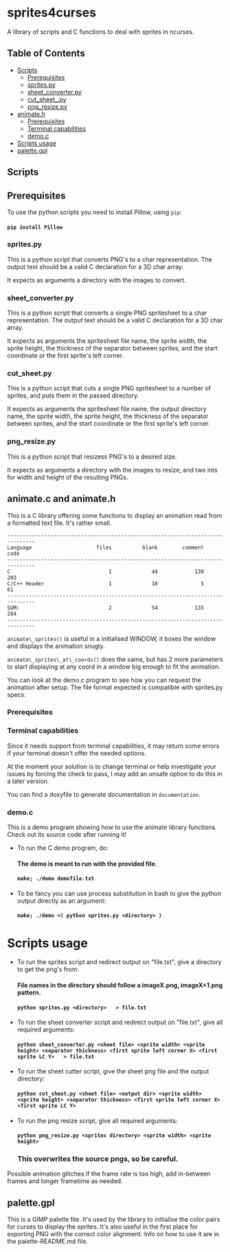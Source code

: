 # sprites4curses

A library of scripts and C functions to deal with sprites in ncurses.

## Table of Contents

+ [Scripts](#scripts)
  + [Prerequisites](#prerequisites_scripts)
  + [sprites.py](#sprites_py)
  + [sheet_converter.py](#sheet_converter_py)
  + [cut_sheet_.py](#cut_sheet_py)
  + [png_resize.py](#png_resize_py)
+ [animate.h](#animate)
  + [Prerequisites](#prerequisites_animate)
  + [Terminal capabilities](#terminal_capabilities)
  + [demo.c](#demo_c)
+ [Scripts usage](#scripts_usage)
+ [palette.gpl](#palette_gpl)

## Scripts <a name = "scripts"></a>

## Prerequisites <a name = "prerequisites_scripts"></a>

To use the python scripts you need to install Pillow, using `pip`:

#### `pip install Pillow`

### sprites.py <a name = "sprites_py"></a>

This is a python script that converts PNG's to a char representation.
The output text should be a valid C declaration for a 3D char array.

It expects as arguments a directory with the images to convert.

### sheet_converter.py <a name = "sheet_converter_py"></a>

This is a python script that converts a single PNG spritesheet to a char representation.
The output text should be a valid C declaration for a 3D char array.

It expects as arguments the spritesheet file name, the sprite width, the sprite height, the thickness of the separator between sprites, and the start coordinate or the first sprite's left corner.

### cut_sheet.py <a name = "cut_sheet_py"></a>

This is a python script that cuts a single PNG spritesheet to a number of sprites, and puts them in the passed directory.

It expects as arguments the spritesheet file name, the output directory name, the sprite width, the sprite height, the thickness of the separator between sprites, and the start coordinate or the first sprite's left corner.

### png_resize.py <a name = "png_resize_py"></a>

This is a python script that resizess PNG's to a desired size.

It expects as arguments a directory with the images to resize, and two ints for width and height of the resulting PNGs.

## animate.c and animate.h <a name = "animate"></a>

This is a C library offering some functions to display an animation read from a formatted text file. It's rather small.

```
-------------------------------------------------------------------------------
Language                     files          blank        comment           code
-------------------------------------------------------------------------------
C                                1             44            130            203
C/C++ Header                     1             10              5             61
-------------------------------------------------------------------------------
SUM:                             2             54            135            264
-------------------------------------------------------------------------------
```

`animate\_sprites()` is useful in a initialised WINDOW, it boxes the window and displays the animation snugly.

`animate\_sprites\_at\_coords()` does the same, but has 2 more parameters to start displaying at any coord in a window big enough to fit the animation.

You can look at the demo.c program to see how you can request the animation after setup.
The file format expected is compatible with sprites.py specs.

### Prerequisites <a name = "prerequisites_animate"></a>

### Terminal capabilities <a name = "terminal_capabilities"></a>

Since it needs support from terminal capabilities, it may return some errors if your terminal doesn't offer the needed options.

At the moment your solution is to change terminal or help investigate your issues by forcing the check to pass, I may add an unsafe option to do this in a later version.

You can find a doxyfile to generate documentation in `documentation`.

### demo.c <a name = "demo_c"></a>

This is a demo program showing how to use the animate library functions. Check out its source code after running it!

- To run the C demo program, do:
  #### The demo is meant to run with the provided file.
  #### `make; ./demo demofile.txt`

- To be fancy you can use process substitution in bash to give the python output directly as an argument:

  #### `make; ./demo <( python sprites.py <directory> )`

# Scripts usage <a name = "scripts_usage"></a>

- To run the sprites script and redirect output on "file.txt", give a directory to get the png's from:

  #### File names in the directory should follow a imageX.png, imageX+1.png pattern.
  #### `python sprites.py <directory>   > file.txt`

- To run the sheet converter script and redirect output on "file.txt", give all required arguments:

  #### `python sheet_converter.py <sheet file> <sprite width> <sprite height> <separator thickness> <first sprite left corner X> <first sprite LC Y>   > file.txt`

- To run the sheet cutter script, give the sheet png file and the output directory:

  #### `python cut_sheet.py <sheet file> <output dir> <sprite width> <sprite height> <separator thickness> <first sprite left corner X> <first sprite LC Y>`

- To run the png resize script, give all required arguments:

  #### `python png_resize.py <sprites directory> <sprite width> <sprite height>`
  ### This overwrites the source pngs, so be careful.

Possible animation glitches if the frame rate is too high, add in-between frames and longer frametime as needed.

## palette.gpl <a name = "palette_gpl"></a>

This is a GIMP palette file.
It's used by the library to initialise the color pairs for curses to display the sprites.
It's also useful in the first place for exporting PNG with the correct color alignment.
Info on how to use it are in the palette-README.md file.
